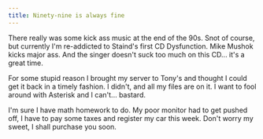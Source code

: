 ```yaml
---
title: Ninety-nine is always fine
---
```


There really was some kick ass music at the end of the 90s. Snot of course,
but currently I'm re-addicted to Staind's first CD Dysfunction. Mike Mushok
kicks major ass. And the singer doesn't suck too much on this CD... it's a
great time.

For some stupid reason I brought my server to Tony's and thought I could get
it back in a timely fashion. I didn't, and all my files are on it. I want to
fool around with Asterisk and I can't... bastard.

I'm sure I have math homework to do. My poor monitor had to get pushed off, I
have to pay some taxes and register my car this week. Don't worry my sweet, I
shall purchase you soon.
